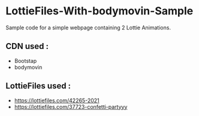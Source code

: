 # LottieFiles-With-bodymovin-Sample
Sample code for a simple webpage containing 2 Lottie Animations.

## CDN used : 
- Bootstap
- bodymovin

## LottieFiles used : 
- https://lottiefiles.com/42265-2021
- https://lottiefiles.com/37723-confetti-partyyy



